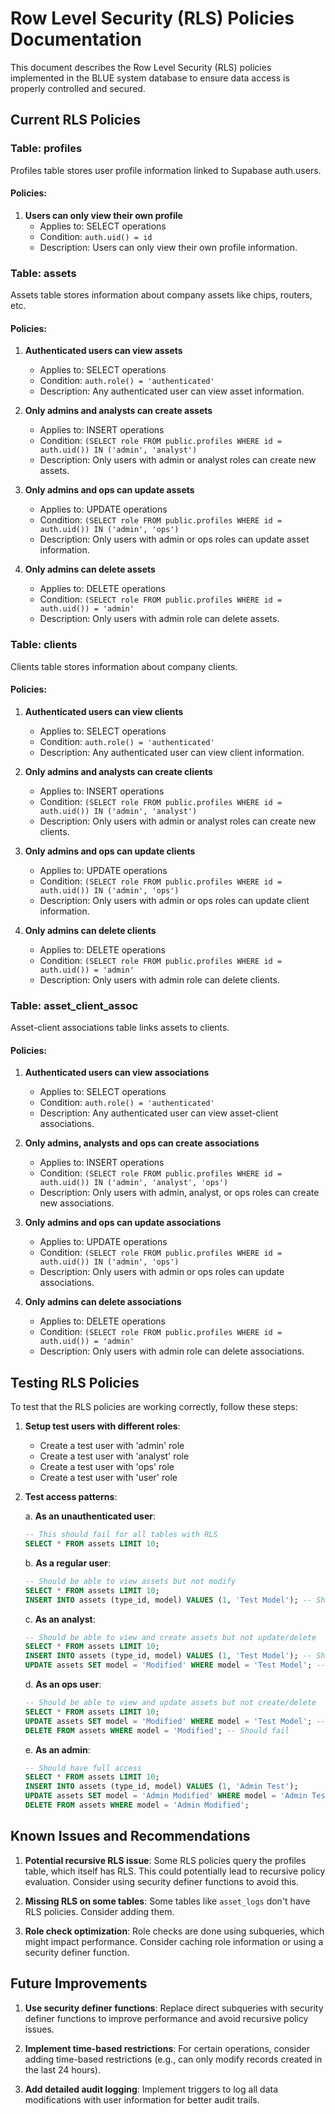 
# Row Level Security (RLS) Policies Documentation

This document describes the Row Level Security (RLS) policies implemented in the BLUE system database to ensure data access is properly controlled and secured.

## Current RLS Policies

### Table: profiles

Profiles table stores user profile information linked to Supabase auth.users.

#### Policies:

1. **Users can only view their own profile**
   - Applies to: SELECT operations
   - Condition: `auth.uid() = id`
   - Description: Users can only view their own profile information.

### Table: assets

Assets table stores information about company assets like chips, routers, etc.

#### Policies:

1. **Authenticated users can view assets**
   - Applies to: SELECT operations
   - Condition: `auth.role() = 'authenticated'`
   - Description: Any authenticated user can view asset information.

2. **Only admins and analysts can create assets**
   - Applies to: INSERT operations
   - Condition: `(SELECT role FROM public.profiles WHERE id = auth.uid()) IN ('admin', 'analyst')`
   - Description: Only users with admin or analyst roles can create new assets.

3. **Only admins and ops can update assets**
   - Applies to: UPDATE operations
   - Condition: `(SELECT role FROM public.profiles WHERE id = auth.uid()) IN ('admin', 'ops')`
   - Description: Only users with admin or ops roles can update asset information.

4. **Only admins can delete assets**
   - Applies to: DELETE operations
   - Condition: `(SELECT role FROM public.profiles WHERE id = auth.uid()) = 'admin'`
   - Description: Only users with admin role can delete assets.

### Table: clients

Clients table stores information about company clients.

#### Policies:

1. **Authenticated users can view clients**
   - Applies to: SELECT operations
   - Condition: `auth.role() = 'authenticated'`
   - Description: Any authenticated user can view client information.

2. **Only admins and analysts can create clients**
   - Applies to: INSERT operations
   - Condition: `(SELECT role FROM public.profiles WHERE id = auth.uid()) IN ('admin', 'analyst')`
   - Description: Only users with admin or analyst roles can create new clients.

3. **Only admins and ops can update clients**
   - Applies to: UPDATE operations
   - Condition: `(SELECT role FROM public.profiles WHERE id = auth.uid()) IN ('admin', 'ops')`
   - Description: Only users with admin or ops roles can update client information.

4. **Only admins can delete clients**
   - Applies to: DELETE operations
   - Condition: `(SELECT role FROM public.profiles WHERE id = auth.uid()) = 'admin'`
   - Description: Only users with admin role can delete clients.

### Table: asset_client_assoc

Asset-client associations table links assets to clients.

#### Policies:

1. **Authenticated users can view associations**
   - Applies to: SELECT operations
   - Condition: `auth.role() = 'authenticated'`
   - Description: Any authenticated user can view asset-client associations.

2. **Only admins, analysts and ops can create associations**
   - Applies to: INSERT operations
   - Condition: `(SELECT role FROM public.profiles WHERE id = auth.uid()) IN ('admin', 'analyst', 'ops')`
   - Description: Only users with admin, analyst, or ops roles can create new associations.

3. **Only admins and ops can update associations**
   - Applies to: UPDATE operations
   - Condition: `(SELECT role FROM public.profiles WHERE id = auth.uid()) IN ('admin', 'ops')`
   - Description: Only users with admin or ops roles can update associations.

4. **Only admins can delete associations**
   - Applies to: DELETE operations
   - Condition: `(SELECT role FROM public.profiles WHERE id = auth.uid()) = 'admin'`
   - Description: Only users with admin role can delete associations.

## Testing RLS Policies

To test that the RLS policies are working correctly, follow these steps:

1. **Setup test users with different roles**:
   - Create a test user with 'admin' role
   - Create a test user with 'analyst' role
   - Create a test user with 'ops' role
   - Create a test user with 'user' role

2. **Test access patterns**:
   
   a. **As an unauthenticated user**:
   ```sql
   -- This should fail for all tables with RLS
   SELECT * FROM assets LIMIT 10;
   ```
   
   b. **As a regular user**:
   ```sql
   -- Should be able to view assets but not modify
   SELECT * FROM assets LIMIT 10;
   INSERT INTO assets (type_id, model) VALUES (1, 'Test Model'); -- Should fail
   ```
   
   c. **As an analyst**:
   ```sql
   -- Should be able to view and create assets but not update/delete
   SELECT * FROM assets LIMIT 10;
   INSERT INTO assets (type_id, model) VALUES (1, 'Test Model'); -- Should succeed
   UPDATE assets SET model = 'Modified' WHERE model = 'Test Model'; -- Should fail
   ```
   
   d. **As an ops user**:
   ```sql
   -- Should be able to view and update assets but not create/delete
   SELECT * FROM assets LIMIT 10;
   UPDATE assets SET model = 'Modified' WHERE model = 'Test Model'; -- Should succeed
   DELETE FROM assets WHERE model = 'Modified'; -- Should fail
   ```
   
   e. **As an admin**:
   ```sql
   -- Should have full access
   SELECT * FROM assets LIMIT 10;
   INSERT INTO assets (type_id, model) VALUES (1, 'Admin Test');
   UPDATE assets SET model = 'Admin Modified' WHERE model = 'Admin Test';
   DELETE FROM assets WHERE model = 'Admin Modified';
   ```

## Known Issues and Recommendations

1. **Potential recursive RLS issue**: Some RLS policies query the profiles table, which itself has RLS. This could potentially lead to recursive policy evaluation. Consider using security definer functions to avoid this.

2. **Missing RLS on some tables**: Some tables like `asset_logs` don't have RLS policies. Consider adding them.

3. **Role check optimization**: Role checks are done using subqueries, which might impact performance. Consider caching role information or using a security definer function.

## Future Improvements

1. **Use security definer functions**: Replace direct subqueries with security definer functions to improve performance and avoid recursive policy issues.

2. **Implement time-based restrictions**: For certain operations, consider adding time-based restrictions (e.g., can only modify records created in the last 24 hours).

3. **Add detailed audit logging**: Implement triggers to log all data modifications with user information for better audit trails.
